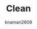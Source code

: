 ---
title: "Clean"
github: https://github.com/knaman2609/clean
demo: http://knaman2609.github.io/clean/
author: knaman2609
ssg:
  - Jekyll
cms:
  - No Cms
---